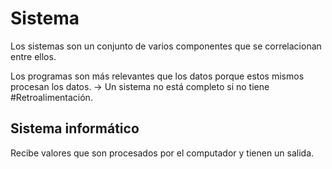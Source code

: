 # Sistema
Los sistemas son un conjunto de varios componentes que se correlacionan entre ellos.

Los programas son más relevantes que los datos porque estos mismos procesan los datos.
-> Un sistema no está completo si no tiene #Retroalimentación.

## Sistema informático
Recibe valores que son procesados por el computador y tienen un salida.



